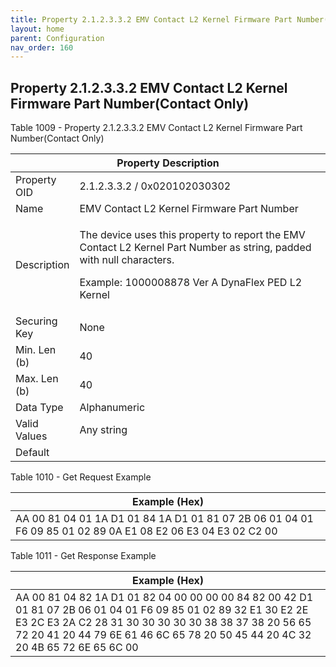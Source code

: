 ```yaml
---
title: Property 2.1.2.3.3.2 EMV Contact L2 Kernel Firmware Part Number(Contact Only)
layout: home
parent: Configuration
nav_order: 160
---
```


## Property 2.1.2.3.3.2 EMV Contact L2 Kernel Firmware Part Number(Contact Only)

Table 1009 - Property 2.1.2.3.3.2 EMV Contact L2 Kernel Firmware Part
Number(Contact Only)

<table>
<colgroup>
<col style="width: 14%" />
<col style="width: 85%" />
</colgroup>
<thead>
<tr>
<th colspan="2">Property Description</th>
</tr>
</thead>
<tbody>
<tr>
<td>Property OID</td>
<td>2.1.2.3.3.2 / 0x020102030302</td>
</tr>
<tr>
<td>Name</td>
<td>EMV Contact L2 Kernel Firmware Part Number</td>
</tr>
<tr>
<td>Description</td>
<td><p>The device uses this property to report the EMV Contact L2 Kernel
Part Number as string, padded with null characters.</p>
<p>Example: 1000008878 Ver A DynaFlex PED L2 Kernel</p></td>
</tr>
<tr>
<td>Securing Key</td>
<td>None</td>
</tr>
<tr>
<td>Min. Len (b)</td>
<td>40</td>
</tr>
<tr>
<td>Max. Len (b)</td>
<td>40</td>
</tr>
<tr>
<td>Data Type</td>
<td>Alphanumeric</td>
</tr>
<tr>
<td>Valid Values</td>
<td>Any string</td>
</tr>
<tr>
<td>Default</td>
<td></td>
</tr>
</tbody>
</table>

Table 1010 - Get Request Example

| Example (Hex) |
|----|
| AA 00 81 04 01 1A D1 01 84 1A D1 01 81 07 2B 06 01 04 01 F6 09 85 01 02 89 0A E1 08 E2 06 E3 04 E3 02 C2 00 |

Table 1011 - Get Response Example

| Example (Hex) |
|----|
| AA 00 81 04 82 1A D1 01 82 04 00 00 00 00 84 82 00 42 D1 01 81 07 2B 06 01 04 01 F6 09 85 01 02 89 32 E1 30 E2 2E E3 2C E3 2A C2 28 31 30 30 30 30 30 38 38 37 38 20 56 65 72 20 41 20 44 79 6E 61 46 6C 65 78 20 50 45 44 20 4C 32 20 4B 65 72 6E 65 6C 00 |

##